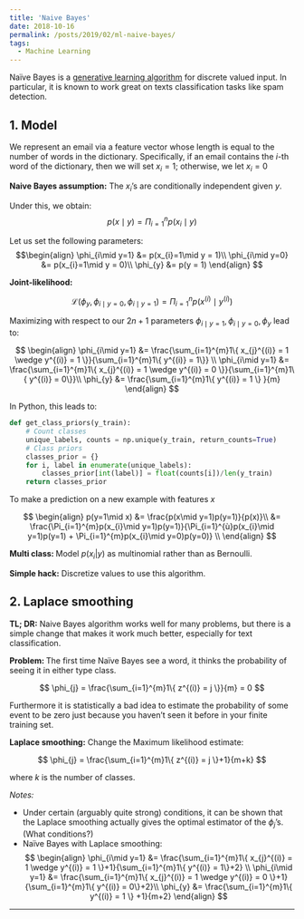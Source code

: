 ```yaml
---
title: 'Naive Bayes'
date: 2018-10-16
permalink: /posts/2019/02/ml-naive-bayes/
tags:
  - Machine Learning
---
```

Naïve Bayes is a [generative learning algorithm](/posts/2018/10/ml-lda/) for discrete valued input. In particular, it is known to work great on texts classification tasks like spam detection.

## 1. Model

We represent an email via a feature vector whose length is equal to the number of words in the dictionary. Specifically, if an email contains the $i$-th word of the dictionary, then we will set $x_{i} = 1$; otherwise, we let $x_{i} = 0$

<b>Naive Bayes assumption:</b> The $x_{i}$’s are conditionally independent given $y$.

Under this, we obtain:
$$ p(x\mid y) = \Pi_{i=1}^{n}p(x_{i}\mid y)
$$

Let us set the following parameters:
$$\begin{align}
\phi_{i\mid y=1} &= p(x_{i}=1\mid y = 1)\\
\phi_{i\mid y=0} &= p(x_{i}=1\mid y = 0)\\
\phi_{y} &= p(y = 1)
\end{align}
$$

<b>Joint-likelihood:</b>

$$
\mathcal{L}(\phi_{y}, \phi_{i\mid y=0}, \phi_{i\mid y=1}) = \Pi_{i=1}^{n}p(x^{(i)}\mid y^{(i)})
$$

Maximizing with respect to our $2n+1$ parameters $\phi_{i\mid y=1}, \phi_{i\mid y=0}, \phi_{y}$ lead to:

$$
\begin{align}
\phi_{i\mid y=1} &= \frac{\sum_{i=1}^{m}1\{  x_{j}^{(i)} = 1 \wedge y^{(i)} = 1 \}}{\sum_{i=1}^{m}1\{ y^{(i)} = 1\}} \\
\phi_{i\mid y=1} &= \frac{\sum_{i=1}^{m}1\{  x_{j}^{(i)} = 1 \wedge y^{(i)} = 0 \}}{\sum_{i=1}^{m}1\{ y^{(i)} = 0\}}\\
\phi_{y} &= \frac{\sum_{i=1}^{m}1\{ y^{(i)} = 1 \} }{m}
\end{align}
$$

In Python, this leads to:
```python
def get_class_priors(y_train):
    # Count classes
    unique_labels, counts = np.unique(y_train, return_counts=True)
    # Class priors
    classes_prior = {}
    for i, label in enumerate(unique_labels):
        classes_prior[int(label)] = float(counts[i])/len(y_train)
    return classes_prior
```

To make a prediction on a new example with features $x$

$$
\begin{align}
p(y=1\mid x) &= \frac{p(x\mid y=1)p(y=1)}{p(x)}\\
&= \frac{\Pi_{i=1}^{m}p(x_{i}\mid y=1)p(y=1)}{\Pi_{i=1}^{ù}p(x_{i}\mid y=1)p(y=1) + \Pi_{i=1}^{m}p(x_{i}\mid y=0)p(y=0)} \\
\end{align}
$$

<b>Multi class: </b>Model $p(x_{i}|y)$ as multinomial rather than as Bernoulli.

<b>Simple hack:</b> Discretize values to use this algorithm.

## 2. Laplace smoothing

<b>TL; DR:</b> Naive Bayes algorithm works well for many problems, but there is a simple change that makes it work much better, especially for text classification.

<b>Problem: </b>The first time Naïve Bayes see a word, it thinks the probability of seeing it in either type class.

$$
\phi_{j} = \frac{\sum_{i=1}^{m}1\{ z^{(i)} = j \}}{m} = 0
$$

Furthermore it is statistically a bad idea to estimate the probability of some event to be zero just because you haven’t seen it before in your finite training set.

<b>Laplace smoothing:</b> Change the Maximum likelihood estimate:

$$
\phi_{j} = \frac{\sum_{i=1}^{m}1\{ z^{(i)} = j \}+1}{m+k}
$$

where $k$ is the number of classes.

<i>Notes:</i>
- Under certain (arguably quite strong) conditions, it can be shown that the Laplace smoothing actually gives the optimal estimator of the $\phi_{j}$’s. (What conditions?)
- Naïve Bayes with Laplace smoothing:
$$
\begin{align}
\phi_{i\mid y=1} &= \frac{\sum_{i=1}^{m}1\{  x_{j}^{(i)} = 1 \wedge y^{(i)} = 1 \}+1}{\sum_{i=1}^{m}1\{ y^{(i)} = 1\}+2} \\
\phi_{i\mid y=1} &= \frac{\sum_{i=1}^{m}1\{  x_{j}^{(i)} = 1 \wedge y^{(i)} = 0 \}+1}{\sum_{i=1}^{m}1\{ y^{(i)} = 0\}+2}\\
\phi_{y} &= \frac{\sum_{i=1}^{m}1\{ y^{(i)} = 1 \} +1}{m+2}
\end{align}
$$

------

